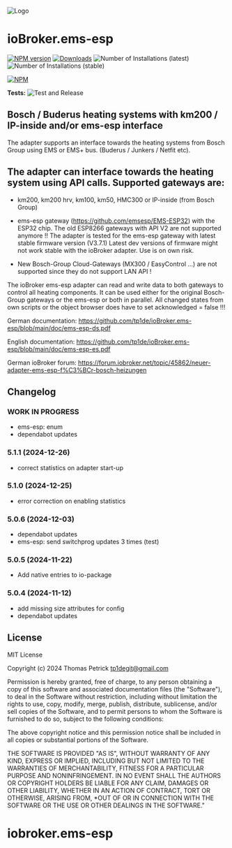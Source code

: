 ![Logo](admin/ems-esp.png)
# ioBroker.ems-esp

[![NPM version](https://img.shields.io/npm/v/iobroker.ems-esp.svg)](https://www.npmjs.com/package/iobroker.ems-esp)
[![Downloads](https://img.shields.io/npm/dm/iobroker.ems-esp.svg)](https://www.npmjs.com/package/iobroker.ems-esp)
![Number of Installations (latest)](https://iobroker.live/badges/ems-esp-installed.svg)
![Number of Installations (stable)](https://iobroker.live/badges/ems-esp-stable.svg)


[![NPM](https://nodei.co/npm/iobroker.ems-esp.png?downloads=true)](https://nodei.co/npm/iobroker.ems-esp/)

**Tests:** ![Test and Release](https://github.com/tp1de/ioBroker.ems-esp/workflows/Test%20and%20Release/badge.svg)

## Bosch / Buderus heating systems with km200 / IP-inside and/or ems-esp interface 

The adapter supports an interface towards the heating systems from Bosch Group using EMS or EMS+ bus. 
(Buderus / Junkers / Netfit etc). 

## The adapter can interface towards the heating system using API calls. Supported gateways are:

* km200, km200 hrv, km100, km50, HMC300 or IP-inside (from Bosch Group) 

* ems-esp gateway (https://github.com/emsesp/EMS-ESP32) with the ESP32 chip. 
  The old ESP8266 gateways with API V2 are not supported anymore !!
  The adapter is tested for the ems-esp gateway with latest stable firmware version (V3.7.1)
  Latest dev versions of firmware might not work stable with the ioBroker adapter. Use is on own risk.

* New Bosch-Group Cloud-Gateways (MX300 / EasyControl ...) are not supported since they do not support LAN API !

The ioBroker ems-esp adapter can read and write data to both gateways to control all heating components. 
It can be used either for the original Bosch-Group gateways or the ems-esp or both in parallel.
All changed states from own scripts or the object browser does have to set acknowledged = false !!!


German  documentation: https://github.com/tp1de/ioBroker.ems-esp/blob/main/doc/ems-esp-ds.pdf

English documentation: https://github.com/tp1de/ioBroker.ems-esp/blob/main/doc/ems-esp-es.pdf

German ioBroker forum: https://forum.iobroker.net/topic/45862/neuer-adapter-ems-esp-f%C3%BCr-bosch-heizungen


## Changelog
<!--
	Placeholder for the next version (at the beginning of the line):
	### **WORK IN PROGRESS**
-->
### **WORK IN PROGRESS**
* ems-esp: enum 
* dependabot updates

### 5.1.1 (2024-12-26)
* correct statistics on adapter start-up

### 5.1.0 (2024-12-25)
* error correction on enabling statistics

### 5.0.6 (2024-12-03)
* dependabot updates
* ems-esp: send switchprog updates 3 times (test)

### 5.0.5 (2024-11-22)
* Add native entries to io-package

### 5.0.4 (2024-11-12)
* add missing size attributes for config
* dependabot updates

## License
MIT License

Copyright (c) 2024 Thomas Petrick <tp1degit@gmail.com>

Permission is hereby granted, free of charge, to any person obtaining a copy
of this software and associated documentation files (the "Software"), to deal
in the Software without restriction, including without limitation the rights
to use, copy, modify, merge, publish, distribute, sublicense, and/or sell
copies of the Software, and to permit persons to whom the Software is
furnished to do so, subject to the following conditions:

The above copyright notice and this permission notice shall be included in all
copies or substantial portions of the Software.

THE SOFTWARE IS PROVIDED "AS IS", WITHOUT WARRANTY OF ANY KIND, EXPRESS OR
IMPLIED, INCLUDING BUT NOT LIMITED TO THE WARRANTIES OF MERCHANTABILITY,
FITNESS FOR A PARTICULAR PURPOSE AND NONINFRINGEMENT. IN NO EVENT SHALL THE
AUTHORS OR COPYRIGHT HOLDERS BE LIABLE FOR ANY CLAIM, DAMAGES OR OTHER
LIABILITY, WHETHER IN AN ACTION OF CONTRACT, TORT OR OTHERWISE, ARISING FROM,
*OUT OF OR IN CONNECTION WITH THE SOFTWARE OR THE USE OR OTHER DEALINGS IN THE
SOFTWARE."
# iobroker.ems-esp
